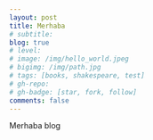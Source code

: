 ```yaml
---
layout: post
title: Merhaba
# subtitle:
blog: true
# level:
# image: /img/hello_world.jpeg
# bigimg: /img/path.jpg
# tags: [books, shakespeare, test]
# gh-repo:
# gh-badge: [star, fork, follow]
comments: false
---
```



Merhaba blog
